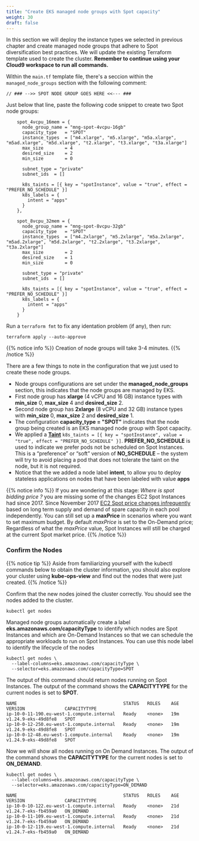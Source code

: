 ```yaml
---
title: "Create EKS managed node groups with Spot capacity"
weight: 30
draft: false
---
```


In this section we will deploy the instance types we selected in previous chapter and create managed node groups that adhere to Spot diversification best practices. We will update the existing Terraform template used to create the cluster. **Remember to continue using your Cloud9 workspace to run all commands.**

Within the `main.tf` template file, there's a seccion within the `managed_node_groups` section with the following comment:

```
// ### -->> SPOT NODE GROUP GOES HERE <<--- ###
```

Just below that line, paste the following code snippet to create two Spot node groups:

```
    spot_4vcpu_16mem = {
      node_group_name = "mng-spot-4vcpu-16gb"
      capacity_type   = "SPOT"
      instance_types  = ["m4.xlarge", "m5.xlarge", "m5a.xlarge", "m5ad.xlarge", "m5d.xlarge", "t2.xlarge", "t3.xlarge", "t3a.xlarge"]
      max_size        = 4
      desired_size    = 2
      min_size        = 0

      subnet_type = "private"
      subnet_ids  = []

      k8s_taints = [{ key = "spotInstance", value = "true", effect = "PREFER_NO_SCHEDULE" }]
      k8s_labels = {
        intent = "apps"
      }
    },

    spot_8vcpu_32mem = {
      node_group_name = "mng-spot-8vcpu-32gb"
      capacity_type   = "SPOT"
      instance_types  = ["m4.2xlarge", "m5.2xlarge", "m5a.2xlarge", "m5ad.2xlarge", "m5d.2xlarge", "t2.2xlarge", "t3.2xlarge", "t3a.2xlarge"]
      max_size        = 2
      desired_size    = 1
      min_size        = 0

      subnet_type = "private"
      subnet_ids  = []

      k8s_taints = [{ key = "spotInstance", value = "true", effect = "PREFER_NO_SCHEDULE" }]
      k8s_labels = {
        intent = "apps"
      }
    }
```

Run a `terraform fmt` to fix any identation problem (if any), then run:

```
terraform apply --auto-approve
```

{{% notice info %}}
Creation of node groups will take 3-4 minutes. 
{{% /notice %}}

There are a few things to note in the configuration that we just used to create these node groups.

 * Node groups configurations are set under the **managed_node_groups** section, this indicates that the node groups are managed by EKS.
 * First node group has **xlarge** (4 vCPU and 16 GB) instance types with **min_size** 0, **max_size** 4 and **desired_size** 2.
 * Second node group has **2xlarge** (8 vCPU and 32 GB) instance types with **min_size** 0, **max_size** 2 and **desired_size** 1.
 * The configuration **capacity_type = "SPOT"** indicates that the node group being created is an EKS managed node group with Spot capacity.
 * We applied a **[Taint](https://kubernetes.io/docs/concepts/configuration/taint-and-toleration/)** `k8s_taints = [{ key = "spotInstance", value = "true", effect = "PREFER_NO_SCHEDULE" }]`. **PREFER_NO_SCHEDULE** is used to indicate we prefer pods not be scheduled on Spot Instances. This is a “preference” or “soft” version of **NO_SCHEDULE** – the system will try to avoid placing a pod that does not tolerate the taint on the node, but it is not required.
 * Notice that the we added a node label **intent**, to allow you to deploy stateless applications on nodes that have been labeled with value **apps**

{{% notice info %}}
If you are wondering at this stage: *Where is spot bidding price ?* you are missing some of the changes EC2 Spot Instances had since 2017. Since November 2017 [EC2 Spot price changes infrequently](https://aws.amazon.com/blogs/compute/new-amazon-ec2-spot-pricing/) based on long term supply and demand of spare capacity in each pool independently. You can still set up a **maxPrice** in scenarios where you want to set maximum budget. By default *maxPrice* is set to the On-Demand price; Regardless of what the *maxPrice* value, Spot Instances will still be charged at the current Spot market price.
{{% /notice %}}

### Confirm the Nodes

{{% notice tip %}}
Aside from familiarizing yourself with the kubectl commands below to obtain the cluster information, you should also explore your cluster using **kube-ops-view** and find out the nodes that were just created.
{{% /notice %}}

Confirm that the new nodes joined the cluster correctly. You should see the nodes added to the cluster.

```
kubectl get nodes
```

Managed node groups automatically create a label **eks.amazonaws.com/capacityType** to identify which nodes are Spot Instances and which are On-Demand Instances so that we can schedule the appropriate workloads to run on Spot Instances. You can use this node label to identify the lifecycle of the nodes

```
kubectl get nodes \
  --label-columns=eks.amazonaws.com/capacityType \
  --selector=eks.amazonaws.com/capacityType=SPOT
```
The output of this command should return nodes running on Spot Instances. The output of the command shows the **CAPACITYTYPE** for the current nodes is set to **SPOT**.

```
NAME                                        STATUS   ROLES    AGE   VERSION               CAPACITYTYPE
ip-10-0-11-190.eu-west-1.compute.internal   Ready    <none>   19m   v1.24.9-eks-49d8fe8   SPOT
ip-10-0-12-250.eu-west-1.compute.internal   Ready    <none>   19m   v1.24.9-eks-49d8fe8   SPOT
ip-10-0-12-48.eu-west-1.compute.internal    Ready    <none>   19m   v1.24.9-eks-49d8fe8   SPOT
```

Now we will show all nodes running on On Demand Instances. The output of the command shows the **CAPACITYTYPE** for the current nodes is set to **ON_DEMAND**.

```
kubectl get nodes \
  --label-columns=eks.amazonaws.com/capacityType \
  --selector=eks.amazonaws.com/capacityType=ON_DEMAND
```
```
NAME                                        STATUS   ROLES    AGE   VERSION               CAPACITYTYPE
ip-10-0-10-122.eu-west-1.compute.internal   Ready    <none>   21d   v1.24.7-eks-fb459a0   ON_DEMAND
ip-10-0-11-109.eu-west-1.compute.internal   Ready    <none>   21d   v1.24.7-eks-fb459a0   ON_DEMAND
ip-10-0-12-119.eu-west-1.compute.internal   Ready    <none>   21d   v1.24.7-eks-fb459a0   ON_DEMAND
```

